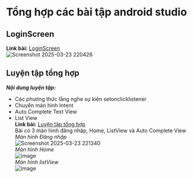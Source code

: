 # Tổng hợp các bài tập android studio
## LoginScreen

**Link bài:** [LoginScreen](https://github.com/lthanhtung/63132783-AndroidProgramming/tree/main/LoginScreen)  
![Screenshot 2025-03-23 220426](https://github.com/user-attachments/assets/23ade9c6-a115-4f88-9014-9f5c5ce7bc84)

## Luyện tập tổng hợp
**_Nội dung luyện tập:_**
- Các phương thức lắng nghe sự kiện setonclicklistener
- Chuyển màn hình Intent
- Auto Complete Text View
- List View  
**Link bài:** [Luyện tập tổng hợp](https://github.com/lthanhtung/63132783-AndroidProgramming/tree/main/Luyen_Tap_Tong_Hop)  
  Bài có 3 màn hình đăng nhập, Home, ListView và Auto Complete View  
  _Màn hình Đăng nhập_    
  ![Screenshot 2025-03-23 221340](https://github.com/user-attachments/assets/704aa017-94ab-4362-bfa6-2114bd75a0ab)  
_Màn hình Home_  
![image](https://github.com/user-attachments/assets/bcc7ae36-d912-4c6d-a33e-40c414004883)  
_Màn hình listView_    
![image](https://github.com/user-attachments/assets/228ba484-a50b-4402-bad9-0a525327a85c)  




  


